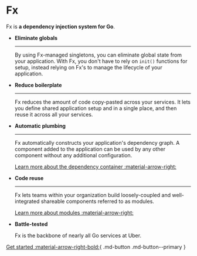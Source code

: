 # Fx

Fx is **a dependency injection system for Go**.

<div class="grid cards" markdown>

- **Eliminate globals**

    ---

    By using Fx-managed singletons,
    you can eliminate global state from your application.
    With Fx, you don't have to rely on `init()` functions for setup,
    instead relying on Fx's to manage the lifecycle of your application.

- **Reduce boilerplate**

    ---

    Fx reduces the amount of code copy-pasted across your services.
    It lets you define shared application setup and in a single place,
    and then reuse it across all your services.

- **Automatic plumbing**

    ---

    Fx automatically constructs your application's dependency graph.
    A component added to the application can be used by any other component
    without any additional configuration.

    [Learn more about the dependency container :material-arrow-right:](container.md)

- **Code reuse**

    ---

    Fx lets teams within your organization build loosely-coupled
    and well-integrated shareable components referred to as modules.

    [Learn more about modules :material-arrow-right:](modules.md)

- **Battle-tested**

    Fx is the backbone of nearly all Go services at Uber.

</div>

[Get started :material-arrow-right-bold:](get-started/index.md){ .md-button .md-button--primary }
